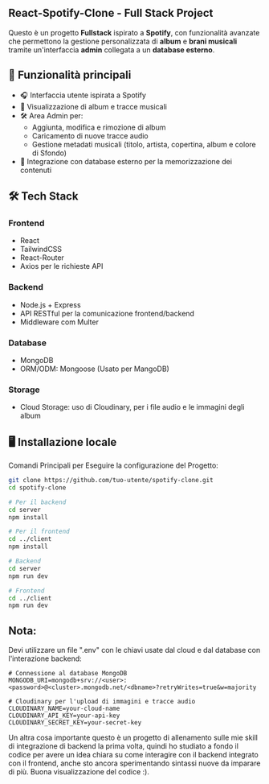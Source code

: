 ## React-Spotify-Clone - Full Stack Project

Questo è un progetto **Fullstack** ispirato a **Spotify**, con funzionalità avanzate che permettono la gestione personalizzata di **album** e **brani musicali** tramite un'interfaccia **admin** collegata a un **database esterno**.

## 🚀 Funzionalità principali

- 🎧 Interfaccia utente ispirata a Spotify
- 📁 Visualizzazione di album e tracce musicali
- 🛠️ Area Admin per:
  - Aggiunta, modifica e rimozione di album
  - Caricamento di nuove tracce audio
  - Gestione metadati musicali (titolo, artista, copertina, album e colore di Sfondo)
- 💾 Integrazione con database esterno per la memorizzazione dei contenuti

## 🛠️ Tech Stack

### Frontend
- React
- TailwindCSS
- React-Router
- Axios per le richieste API

### Backend
- Node.js + Express
- API RESTful per la comunicazione frontend/backend
- Middleware com Multer

### Database
- MongoDB
- ORM/ODM: Mongoose (Usato per MangoDB)

### Storage
- Cloud Storage: uso di Cloudinary, per i file audio e le immagini degli album

## 🖥️ Installazione locale

Comandi Principali per Eseguire la configurazione del Progetto:

```bash
git clone https://github.com/tuo-utente/spotify-clone.git
cd spotify-clone

# Per il backend
cd server
npm install

# Per il frontend
cd ../client
npm install

# Backend
cd server
npm run dev

# Frontend
cd ../client
npm run dev
```

## Nota:
Devi utilizzare un file ".env" con le chiavi usate dal cloud e dal database con l'interazione backend:

```
# Connessione al database MongoDB
MONGODB_URI=mongodb+srv://<user>:<password>@<cluster>.mongodb.net/<dbname>?retryWrites=true&w=majority

# Cloudinary per l'upload di immagini e tracce audio
CLOUDINARY_NAME=your-cloud-name
CLOUDINARY_API_KEY=your-api-key
CLOUDINARY_SECRET_KEY=your-secret-key
```
Un altra cosa importante questo è un progetto di allenamento sulle mie skill di integrazione di backend la prima volta, quindi ho studiato a fondo il codice per avere un idea chiara su come interagire con il backend integrato con il frontend, anche sto ancora sperimentando sintassi nuove da imparare di più. Buona visualizzazione del codice :).